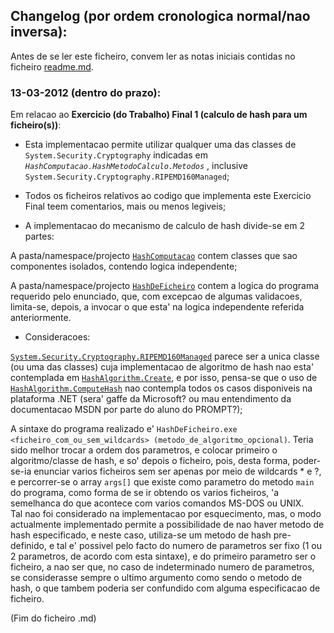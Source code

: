 ## Changelog (por ordem cronologica normal/nao inversa):

Antes de se ler este ficheiro, convem ler as notas iniciais contidas no ficheiro [readme.md](https://github.com/cmfaustino/PROMPT11-08-Security.cmfaustino/blob/master/readme.md).

### 13-03-2012 (dentro do prazo):

Em relacao ao **Exercicio (do Trabalho) Final 1 (calculo de hash para um ficheiro(s))**:

* Esta implementacao permite utilizar qualquer uma das classes de `System.Security.Cryptography` indicadas em *`HashComputacao.HashMetodoCalculo.Metodos`* , inclusive `System.Security.Cryptography.RIPEMD160Managed`;

* Todos os ficheiros relativos ao codigo que implementa este Exercicio Final teem comentarios, mais ou menos legiveis;

* A implementacao do mecanismo de calculo de hash divide-se em 2 partes:

 A pasta/namespace/projecto [`HashComputacao`](https://github.com/cmfaustino/PROMPT11-08-Security.cmfaustino/tree/master/TrabalhoFinal/HashComputacao) contem classes que sao componentes isolados, contendo logica independente;

 A pasta/namespace/projecto [`HashDeFicheiro`](https://github.com/cmfaustino/PROMPT11-08-Security.cmfaustino/tree/master/TrabalhoFinal/HashDeFicheiro) contem a logica do programa requerido pelo enunciado, que, com excepcao de algumas validacoes, limita-se, depois, a invocar o que esta' na logica independente referida anteriormente.

* Consideracoes:

 [`System.Security.Cryptography.RIPEMD160Managed`](http://msdn.microsoft.com/en-us/library/system.security.cryptography.ripemd160managed.aspx) parece ser a unica classe (ou uma das classes) cuja implementacao de algoritmo de hash nao esta' contemplada em [`HashAlgorithm.Create`](http://msdn.microsoft.com/en-us/library/wet69s13.aspx), e por isso, pensa-se que o uso de [`HashAlgorithm.ComputeHash`](http://msdn.microsoft.com/en-us/library/system.security.cryptography.hashalgorithm.computehash.aspx) nao contempla todos os casos disponiveis na plataforma .NET (sera' gaffe da Microsoft? ou mau entendimento da documentacao MSDN por parte do aluno do PROMPT?);

 A sintaxe do programa realizado e' `HashDeFicheiro.exe <ficheiro_com_ou_sem_wildcards> (metodo_de_algoritmo_opcional)`. Teria sido melhor trocar a ordem dos parametros, e colocar primeiro o algoritmo/classe de hash, e so' depois o ficheiro, pois, desta forma, poder-se-ia enunciar varios ficheiros sem ser apenas por meio de wildcards * e ?, e percorrer-se o array `args[]` que existe como parametro do metodo `main` do programa, como forma de se ir obtendo os varios ficheiros, 'a semelhanca do que acontece com varios comandos MS-DOS ou UNIX.<br />
 Tal nao foi considerado na implementacao por esquecimento, mas, o modo actualmente implementado permite a possibilidade de nao haver metodo de hash especificado, e neste caso, utiliza-se um metodo de hash pre-definido, e tal e' possivel pelo facto do numero de parametros ser fixo (1 ou 2 parametros, de acordo com esta sintaxe), e do primeiro parametro ser o ficheiro, a nao ser que, no caso de indeterminado numero de parametros, se considerasse sempre o ultimo argumento como sendo o metodo de hash, o que tambem poderia ser confundido com alguma especificacao de ficheiro.

(Fim do ficheiro .md)